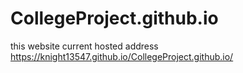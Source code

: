 # CollegeProject.github.io
this website current hosted address
https://knight13547.github.io/CollegeProject.github.io/
